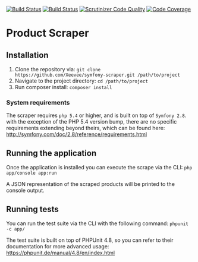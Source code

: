 [![Build Status](https://travis-ci.org/Xeevee/symfony-scraper.svg?branch=master)](https://travis-ci.org/Xeevee/symfony-scraper)
[![Build Status](https://scrutinizer-ci.com/g/Xeevee/symfony-scraper/badges/build.png?b=master)](https://scrutinizer-ci.com/g/Xeevee/symfony-scraper/build-status/master)
[![Scrutinizer Code Quality](https://scrutinizer-ci.com/g/Xeevee/symfony-scraper/badges/quality-score.png?b=master)](https://scrutinizer-ci.com/g/Xeevee/symfony-scraper/?branch=master)
[![Code Coverage](https://scrutinizer-ci.com/g/Xeevee/symfony-scraper/badges/coverage.png?b=master)](https://scrutinizer-ci.com/g/Xeevee/symfony-scraper/?branch=master)

# Product Scraper

## Installation

1. Clone the repository via: `git clone https://github.com/Xeevee/symfony-scraper.git /path/to/project`
2. Navigate to the project directory: `cd /path/to/project`
3. Run composer install: `composer install`

### System requirements

The scraper requires `php 5.4` or higher, and is built on top of `Symfony 2.8`. with the exception of the PHP 5.4 version bump, there are no specific requirements extending beyond theirs, which can be found here: http://symfony.com/doc/2.8/reference/requirements.html

## Running the application
Once the application is installed you can execute the scrape via the CLI: `php app/console app:run`

A JSON representation of the scraped products will be printed to the console output.

## Running tests
You can run the test suite via the CLI with the following command: `phpunit -c app/`

The test suite is built on top of PHPUnit 4.8, so you can refer to their documentation for more advanced usage: https://phpunit.de/manual/4.8/en/index.html
